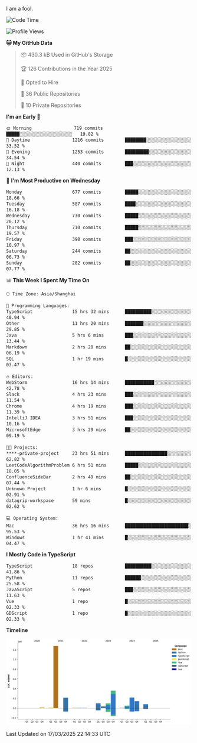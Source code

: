 I am a fool.

<!--START_SECTION:waka-->
![Code Time](http://img.shields.io/badge/Code%20Time-2%2C736%20hrs%2010%20mins-blue)

![Profile Views](http://img.shields.io/badge/Profile%20Views-7-blue)

**🐱 My GitHub Data** 

> 📦 430.3 kB Used in GitHub's Storage 
 > 
> 🏆 126 Contributions in the Year 2025
 > 
> 💼 Opted to Hire
 > 
> 📜 36 Public Repositories 
 > 
> 🔑 10 Private Repositories 
 > 
**I'm an Early 🐤** 

```text
🌞 Morning                719 commits         █████░░░░░░░░░░░░░░░░░░░░   19.82 % 
🌆 Daytime                1216 commits        ████████░░░░░░░░░░░░░░░░░   33.52 % 
🌃 Evening                1253 commits        █████████░░░░░░░░░░░░░░░░   34.54 % 
🌙 Night                  440 commits         ███░░░░░░░░░░░░░░░░░░░░░░   12.13 % 
```
📅 **I'm Most Productive on Wednesday** 

```text
Monday                   677 commits         █████░░░░░░░░░░░░░░░░░░░░   18.66 % 
Tuesday                  587 commits         ████░░░░░░░░░░░░░░░░░░░░░   16.18 % 
Wednesday                730 commits         █████░░░░░░░░░░░░░░░░░░░░   20.12 % 
Thursday                 710 commits         █████░░░░░░░░░░░░░░░░░░░░   19.57 % 
Friday                   398 commits         ███░░░░░░░░░░░░░░░░░░░░░░   10.97 % 
Saturday                 244 commits         ██░░░░░░░░░░░░░░░░░░░░░░░   06.73 % 
Sunday                   282 commits         ██░░░░░░░░░░░░░░░░░░░░░░░   07.77 % 
```


📊 **This Week I Spent My Time On** 

```text
🕑︎ Time Zone: Asia/Shanghai

💬 Programming Languages: 
TypeScript               15 hrs 32 mins      ██████████░░░░░░░░░░░░░░░   40.94 % 
Other                    11 hrs 20 mins      ███████░░░░░░░░░░░░░░░░░░   29.85 % 
Java                     5 hrs 6 mins        ███░░░░░░░░░░░░░░░░░░░░░░   13.44 % 
Markdown                 2 hrs 20 mins       ██░░░░░░░░░░░░░░░░░░░░░░░   06.19 % 
SQL                      1 hr 19 mins        █░░░░░░░░░░░░░░░░░░░░░░░░   03.47 % 

🔥 Editors: 
WebStorm                 16 hrs 14 mins      ███████████░░░░░░░░░░░░░░   42.78 % 
Slack                    4 hrs 23 mins       ███░░░░░░░░░░░░░░░░░░░░░░   11.54 % 
Chrome                   4 hrs 19 mins       ███░░░░░░░░░░░░░░░░░░░░░░   11.39 % 
IntelliJ IDEA            3 hrs 51 mins       ███░░░░░░░░░░░░░░░░░░░░░░   10.16 % 
MicrosoftEdge            3 hrs 29 mins       ██░░░░░░░░░░░░░░░░░░░░░░░   09.19 % 

🐱‍💻 Projects: 
****-private-project     23 hrs 51 mins      ████████████████░░░░░░░░░   62.82 % 
LeetCodeAlgorithmProblem 6 hrs 51 mins       █████░░░░░░░░░░░░░░░░░░░░   18.05 % 
ConfluenceSideBar        2 hrs 49 mins       ██░░░░░░░░░░░░░░░░░░░░░░░   07.44 % 
Unknown Project          1 hr 6 mins         █░░░░░░░░░░░░░░░░░░░░░░░░   02.91 % 
datagrip-workspace       59 mins             █░░░░░░░░░░░░░░░░░░░░░░░░   02.62 % 

💻 Operating System: 
Mac                      36 hrs 16 mins      ████████████████████████░   95.53 % 
Windows                  1 hr 41 mins        █░░░░░░░░░░░░░░░░░░░░░░░░   04.47 % 
```

**I Mostly Code in TypeScript** 

```text
TypeScript               18 repos            ██████████░░░░░░░░░░░░░░░   41.86 % 
Python                   11 repos            ██████░░░░░░░░░░░░░░░░░░░   25.58 % 
JavaScript               5 repos             ███░░░░░░░░░░░░░░░░░░░░░░   11.63 % 
Vue                      1 repo              █░░░░░░░░░░░░░░░░░░░░░░░░   02.33 % 
GDScript                 1 repo              █░░░░░░░░░░░░░░░░░░░░░░░░   02.33 % 
```



**Timeline**

![Lines of Code chart](https://raw.githubusercontent.com/VeejaLiu/VeejaLiu/master/assets/bar_graph.png)


 Last Updated on 17/03/2025 22:14:33 UTC
<!--END_SECTION:waka-->
